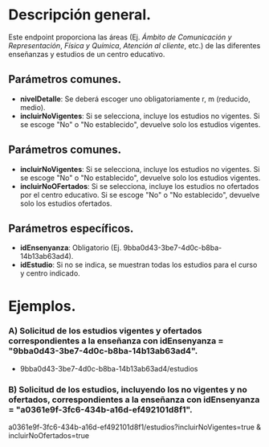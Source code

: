 # Descripción general.

Este endpoint proporciona las áreas (Ej. *Ámbito de Comunicación y Representación*, *Física y Química*, *Atención al cliente*, etc.) de las diferentes enseñanzas y estudios de un centro educativo.

## Parámetros comunes.

* **nivelDetalle**: Se deberá escoger uno obligatoriamente r, m (reducido, medio).
* **incluirNoVigentes**: Si se selecciona, incluye los estudios no vigentes. Si se escoge "No" o "No establecido", devuelve solo los estudios vigentes.

## Parámetros comunes.
* **incluirNoVigentes**: Si se selecciona, incluye los estudios no vigentes. Si se escoge "No" o "No establecido", devuelve solo los estudios vigentes.
* **incluirNoOFertados**: Si se selecciona, incluye los estudios no ofertados por el centro educativo. Si se escoge "No" o "No establecido", devuelve solo los estudios ofertados.

## Parámetros específicos.

* **idEnsenyanza**: Obligatorio (Ej. 9bba0d43-3be7-4d0c-b8ba-14b13ab63ad4).
* **idEstudio**: Si no se indica, se muestran todas los estudios para el curso y centro indicado.

# Ejemplos.
### A) Solicitud de los estudios vigentes y ofertados correspondientes a la enseñanza con idEnsenyanza = "9bba0d43-3be7-4d0c-b8ba-14b13ab63ad4".
* 9bba0d43-3be7-4d0c-b8ba-14b13ab63ad4/estudios

### B) Solicitud de los estudios, incluyendo los no vigentes y no ofertados, correspondientes a la enseñanza con idEnsenyanza = "a0361e9f-3fc6-434b-a16d-ef492101d8f1".
a0361e9f-3fc6-434b-a16d-ef492101d8f1/estudios?incluirNoVigentes=true & incluirNoOfertados=true

